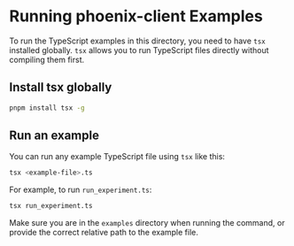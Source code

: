 # Running phoenix-client Examples

To run the TypeScript examples in this directory, you need to have `tsx` installed globally. `tsx` allows you to run TypeScript files directly without compiling them first.

## Install tsx globally

```sh
pnpm install tsx -g
```

## Run an example

You can run any example TypeScript file using `tsx` like this:

```sh
tsx <example-file>.ts
```

For example, to run `run_experiment.ts`:

```sh
tsx run_experiment.ts
```

Make sure you are in the `examples` directory when running the command, or provide the correct relative path to the example file.
